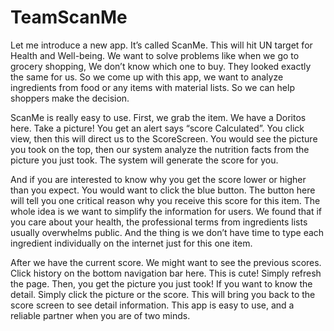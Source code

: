 # TeamScanMe
Let me introduce a new app.
It’s called ScanMe. This will hit UN target for Health and Well-being.
We want to solve problems like when we go to grocery shopping, We don’t know which one to buy. 
They looked exactly the same for us. So we come up with this app, we want to analyze ingredients from food or any items with material lists.
So we can help shoppers make the decision.

ScanMe is really easy to use. 
First, we grab the item. We have a Doritos here. Take a picture! You get an alert says “score Calculated”. 
You click view, then this will direct us to the ScoreScreen. You would see the picture you took on the top, 
then our system analyze the nutrition facts from the picture you just took.
The system will generate the score for you. 

And if you are interested to know why you get the score lower or higher than you expect.
You would want to click the blue button. The button here will tell you one critical reason why you receive this score for this item. 
The whole idea is we want to simplify the information for users. 
We found that if you care about your health, the professional terms from ingredients lists usually overwhelms public.
And the thing is we don’t have time to type each ingredient individually on the internet just for this one item.

After we have the current score. We might want to see the previous scores. Click history on the bottom navigation bar here. This is cute!
Simply refresh the page. Then, you get the picture you just took! If you want to know the detail.
Simply click the picture or the score. This will bring you back to the score screen to see detail information.
This app is easy to use, and a reliable partner when you are of two minds.
